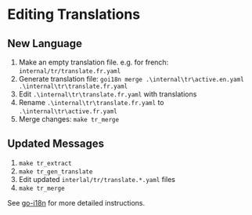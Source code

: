 # Editing Translations

## New Language

1. Make an empty translation file. e.g. for french: `internal/tr/translate.fr.yaml`
2. Generate translation file: `goi18n merge .\internal\tr\active.en.yaml .\internal\tr\translate.fr.yaml`
3. Edit `.\internal\tr\translate.fr.yaml` with translations
4. Rename `.\internal\tr\translate.fr.yaml` to `.\internal\tr\active.fr.yaml`
5. Merge changes: `make tr_merge`

## Updated Messages

1. `make tr_extract`
2. `make tr_gen_translate`
3. Edit updated `interlal/tr/translate.*.yaml` files
4. `make tr_merge`

See [go-i18n](https://github.com/nicksnyder/go-i18n) for more detailed instructions.
